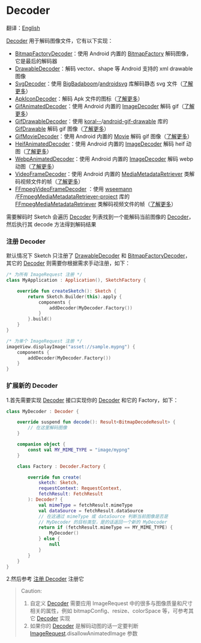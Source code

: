 # Decoder

翻译：[English](decoder.md)

[Decoder] 用于解码图像文件，它有以下实现：

* [BitmapFactoryDecoder][BitmapFactoryDecoder]：使用 Android 内置的 [BitmapFactory] 解码图像，它是最后的解码器
* [DrawableDecoder][DrawableDecoder]：解码 vector、shape 等 Android 支持的 xml drawable 图像
* [SvgDecoder][SvgDecoder]：使用 [BigBadaboom]/[androidsvg] 库解码静态 svg
  文件（[了解更多](svg_zh.md)）
* [ApkIconDecoder][ApkIconDecoder]：解码 Apk
  文件的图标（[了解更多](apk_app_icon_zh.md#显示-APK-文件的图标)）
* [GifAnimatedDecoder][GifAnimatedDecoder]：使用 Android 内置的 [ImageDecoder] 解码
  gif（[了解更多](animated_image_zh.md)）
* [GifDrawableDecoder][GifDrawableDecoder]：使用 [koral--]/[android-gif-drawable] 库的 [GifDrawable]
  解码 gif 图像（[了解更多](animated_image_zh.md)）
* [GifMovieDecoder][GifMovieDecoder]：使用 Android 内置的 [Movie] 解码 gif
  图像（[了解更多](animated_image_zh.md)）
* [HeifAnimatedDecoder][HeifAnimatedDecoder]：使用 Android 内置的 [ImageDecoder] 解码 heif
  动图（[了解更多](animated_image_zh.md)）
* [WebpAnimatedDecoder][WebpAnimatedDecoder]：使用 Android 内置的 [ImageDecoder] 解码 webp
  动图（[了解更多](animated_image_zh.md)）
* [VideoFrameDecoder][VideoFrameDecoder]：使用 Android 内置的 [MediaMetadataRetriever]
  类解码视频文件的帧（[了解更多](video_frame_zh.md)）
* [FFmpegVideoFrameDecoder][FFmpegVideoFrameDecoder]
  ：使用 [wseemann] /[FFmpegMediaMetadataRetriever-project] 库的 [FFmpegMediaMetadataRetriever]
  类解码视频文件的帧（[了解更多](video_frame_zh.md)）

需要解码时 Sketch 会遍历 [Decoder] 列表找到一个能解码当前图像的 [Decoder]，然后执行其 decode 方法得到解码结果

### 注册 Decoder

默认情况下 Sketch 只注册了 [DrawableDecoder] 和 [BitmapFactoryDecoder]，其它的 [Decoder]
则需要你根据需求手动注册，如下：

```kotlin
/* 为所有 ImageRequest 注册 */
class MyApplication : Application(), SketchFactory {

    override fun createSketch(): Sketch {
        return Sketch.Builder(this).apply {
            components {
                addDecoder(MyDecoder.Factory())
            }
        }.build()
    }
}

/* 为单个 ImageRequest 注册 */
imageView.displayImage("asset://sample.mypng") {
    components {
        addDecoder(MyDecoder.Factory())
    }
}
```

### 扩展新的 Decoder

1.首先需要实现 [Decoder] 接口实现你的 [Decoder] 和它的 Factory，如下：

```kotlin
class MyDecoder : Decoder {

    override suspend fun decode(): Result<BitmapDecodeResult> {
        // 在这里解码图像
    }

    companion object {
        const val MY_MIME_TYPE = "image/mypng"
    }

    class Factory : Decoder.Factory {

        override fun create(
            sketch: Sketch,
            requestContext: RequestContext,
            fetchResult: FetchResult
        ): Decoder? {
            val mimeType = fetchResult.mimeType
            val dataSource = fetchResult.dataSource
            // 在这通过 mimeType 或 dataSource 判断当前图像是否是
            // MyDecoder 的目标类型，是的话返回一个新的 MyDecoder
            return if (fetchResult.mimeType == MY_MIME_TYPE) {
                MyDecoder()
            } else {
                null
            }
        }
    }
}
```

2.然后参考 [注册 Decoder](#注册-decoder) 注册它

> Caution:
> 1. 自定义 [Decoder] 需要应用 ImageRequest 中的很多与图像质量和尺寸相关的属性，例如
     bitmapConfig、resize、colorSpace 等，可参考其它 [Decoder] 实现
> 2. 如果你的 [Decoder] 是解码动图的话一定要判断 [ImageRequest].disallowAnimatedImage 参数


[comment]: <> (class)

[Decoder]: ../../sketch-core/src/main/kotlin/com/github/panpf/sketch/decode/Decoder.kt

[Image]: ../../sketch-core/src/main/kotlin/com/github/panpf/sketch/Image.kt

[FetchResult]: ../../sketch-core/src/main/kotlin/com/github/panpf/sketch/fetch/FetchResult.kt

[BitmapFactoryDecoder]: ../../sketch-core/src/main/kotlin/com/github/panpf/sketch/decode/internal/BitmapFactoryDecoder.kt

[DrawableDecoder]: ../../sketch-core/src/main/kotlin/com/github/panpf/sketch/decode/internal/DrawableDecoder.kt

[FFmpegVideoFrameDecoder]: ../../sketch-video-ffmpeg/src/main/kotlin/com/github/panpf/sketch/decode/FFmpegVideoFrameDecoder.kt

[ApkIconDecoder]: ../../sketch-extensions-core/src/main/kotlin/com/github/panpf/sketch/decode/ApkIconDecoder.kt

[VideoFrameDecoder]: ../../sketch-video/src/main/kotlin/com/github/panpf/sketch/decode/VideoFrameDecoder.kt

[SvgDecoder]: ../../sketch-svg/src/main/kotlin/com/github/panpf/sketch/decode/SvgDecoder.kt

[DrawableDecoder]: ../../sketch-core/src/main/kotlin/com/github/panpf/sketch/decode/internal/DrawableDecoder.kt

[GifAnimatedDecoder]: ../../sketch-animated/src/main/kotlin/com/github/panpf/sketch/decode/GifAnimatedDecoder.kt

[HeifAnimatedDecoder]: ../../sketch-animated/src/main/kotlin/com/github/panpf/sketch/decode/HeifAnimatedDecoder.kt

[WebpAnimatedDecoder]: ../../sketch-animated/src/main/kotlin/com/github/panpf/sketch/decode/WebpAnimatedDecoder.kt

[GifDrawableDecoder]: ../../sketch-animated-koralgif/src/main/kotlin/com/github/panpf/sketch/decode/GifDrawableDecoder.kt

[GifMovieDecoder]: ../../sketch-animated/src/main/kotlin/com/github/panpf/sketch/decode/GifMovieDecoder.kt

[ImageRequest]: ../../sketch-core/src/main/kotlin/com/github/panpf/sketch/request/ImageRequest.kt

[wseemann]: https://github.com/wseemann

[FFmpegMediaMetadataRetriever-project]: https://github.com/wseemann/FFmpegMediaMetadataRetriever

[FFmpegMediaMetadataRetriever]: https://github.com/wseemann/FFmpegMediaMetadataRetriever/blob/master/core/src/main/kotlin/wseemann/media/FFmpegMediaMetadataRetriever.java

[BigBadaboom]: https://github.com/BigBadaboom

[androidsvg]: https://github.com/BigBadaboom/androidsvg

[koral--]: https://github.com/koral--

[android-gif-drawable]: https://github.com/koral--/android-gif-drawable

[GifDrawable]: https://github.com/koral--/android-gif-drawable/blob/dev/android-gif-drawable/src/main/kotlin/pl/droidsonroids/gif/GifDrawable.java

[Movie]: https://cs.android.com/android/platform/superproject/+/master:frameworks/base/graphics/kotlin/android/graphics/Movie.java

[ImageDecoder]: https://cs.android.com/android/platform/superproject/+/master:frameworks/base/graphics/kotlin/android/graphics/ImageDecoder.java

[BitmapFactory]: https://cs.android.com/android/platform/superproject/+/master:frameworks/base/graphics/kotlin/android/graphics/BitmapFactory.java

[MediaMetadataRetriever]: https://cs.android.com/android/platform/superproject/+/master:frameworks/base/media/kotlin/android/media/MediaMetadataRetriever.java